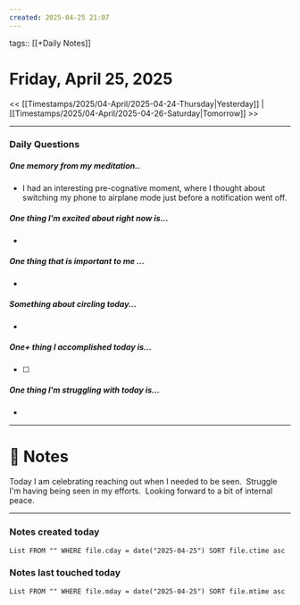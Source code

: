 ```yaml
---
created: 2025-04-25 21:07
---
```

tags:: [[+Daily Notes]]

# Friday, April 25, 2025

<< [[Timestamps/2025/04-April/2025-04-24-Thursday|Yesterday]] | [[Timestamps/2025/04-April/2025-04-26-Saturday|Tomorrow]] >>

---
### Daily Questions
#####  One memory from my meditation..  
- I had an interesting pre-cognative moment, where I thought about switching my phone to airplane mode just before a notification went off.
#####  One thing I'm excited about right now is...
- 
##### One thing that is important to me ...
- 
##### Something about circling today...  
- 
##### One+ thing I accomplished today is...
- [ ] 

##### One thing I'm struggling with today is...
- 

---
# 📝 Notes
Today I am celebrating reaching out when I needed to be seen. 
Struggle I'm having being seen in my efforts. 
Looking forward to a bit of internal peace.

---
### Notes created today
```dataview
List FROM "" WHERE file.cday = date("2025-04-25") SORT file.ctime asc
```

### Notes last touched today
```dataview
List FROM "" WHERE file.mday = date("2025-04-25") SORT file.mtime asc
```